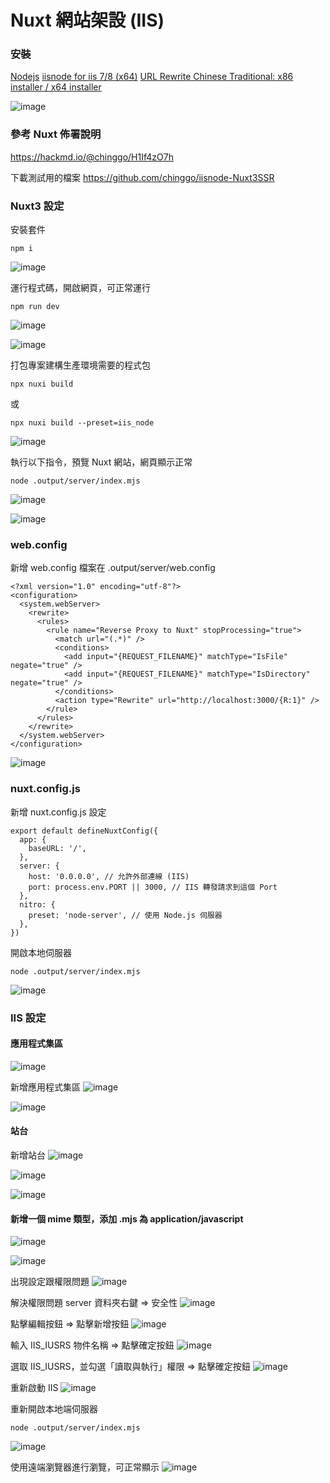 # Nuxt 網站架設 (IIS)

### 安裝

[Nodejs](https://nodejs.org/en)
[iisnode for iis 7/8 (x64)](https://github.com/azure/iisnode/wiki/iisnode-releases)
[URL Rewrite Chinese Traditional: x86 installer / x64 installer](https://iis-umbraco.azurewebsites.net/downloads/microsoft/url-rewrite)

![image](https://hackmd.io/_uploads/BkUyaZNYkl.png)

### 參考 Nuxt 佈署說明

https://hackmd.io/@chinggo/H1If4zO7h

下載測試用的檔案
https://github.com/chinggo/iisnode-Nuxt3SSR

### Nuxt3 設定

安裝套件

```
npm i
```

![image](https://hackmd.io/_uploads/ryNgevmtyx.png)

運行程式碼，開啟網頁，可正常運行

```
npm run dev
```

![image](https://hackmd.io/_uploads/Sk9CewXF1x.png)

![image](https://hackmd.io/_uploads/HkDZ-PXFJg.png)

打包專案建構生產環境需要的程式包

```
npx nuxi build
```

或

```
npx nuxi build --preset=iis_node
```

![image](https://hackmd.io/_uploads/BJgkGewFyg.png)

執行以下指令，預覽 Nuxt 網站，網頁顯示正常

```
node .output/server/index.mjs
```

![image](https://hackmd.io/_uploads/B1TjWDmtJe.png)

![image](https://hackmd.io/_uploads/B1ApbDmKye.png)

### web.config

新增 web.config 檔案在 .output/server/web.config

```
<?xml version="1.0" encoding="utf-8"?>
<configuration>
  <system.webServer>
    <rewrite>
      <rules>
        <rule name="Reverse Proxy to Nuxt" stopProcessing="true">
          <match url="(.*)" />
          <conditions>
            <add input="{REQUEST_FILENAME}" matchType="IsFile" negate="true" />
            <add input="{REQUEST_FILENAME}" matchType="IsDirectory" negate="true" />
          </conditions>
          <action type="Rewrite" url="http://localhost:3000/{R:1}" />
        </rule>
      </rules>
    </rewrite>
  </system.webServer>
</configuration>

```

![image](https://hackmd.io/_uploads/rkTWGxDtJl.png)

### nuxt.config.js

新增 nuxt.config.js 設定

```
export default defineNuxtConfig({
  app: {
    baseURL: '/',
  },
  server: {
    host: '0.0.0.0', // 允許外部連線 (IIS)
    port: process.env.PORT || 3000, // IIS 轉發請求到這個 Port
  },
  nitro: {
    preset: 'node-server', // 使用 Node.js 伺服器
  },
})
```

開啟本地伺服器

```
node .output/server/index.mjs
```

![image](https://hackmd.io/_uploads/BymBGxDt1l.png)

### IIS 設定

#### 應用程式集區

![image](https://hackmd.io/_uploads/Sy2oMvmKkl.png)

新增應用程式集區
![image](https://hackmd.io/_uploads/H1_U7wQY1x.png)

![image](https://hackmd.io/_uploads/rkDO7PXYye.png)

#### 站台

新增站台
![image](https://hackmd.io/_uploads/rJFwVvmFJg.png)

![image](https://hackmd.io/_uploads/SJ19Evmt1e.png)

![image](https://hackmd.io/_uploads/ByuCzewtJe.png)

#### 新增一個 mime 類型，添加 .mjs 為 application/javascript

![image](https://hackmd.io/_uploads/HkGjQlwF1e.png)

![image](https://hackmd.io/_uploads/rJcwnbNFJl.png)

出現設定跟權限問題
![image](https://hackmd.io/_uploads/HJzfyM4YJg.png)

解決權限問題
server 資料夾右鍵 => 安全性
![image](https://hackmd.io/_uploads/SkVMUw7F1e.png)

點擊編輯按鈕 => 點擊新增按鈕
![image](https://hackmd.io/_uploads/BJUUUwQKyl.png)

輸入 IIS_IUSRS 物件名稱 => 點擊確定按鈕
![image](https://hackmd.io/_uploads/r1zyDvQKke.png)

選取 IIS_IUSRS，並勾選「讀取與執行」權限 => 點擊確定按鈕
![image](https://hackmd.io/_uploads/B1IHPw7tkx.png)

重新啟動 IIS
![image](https://hackmd.io/_uploads/SJieVxPKye.png)

重新開啟本地端伺服器

```
node .output/server/index.mjs
```

![image](https://hackmd.io/_uploads/H157ElvFyg.png)

使用遠端瀏覽器進行瀏覽，可正常顯示
![image](https://hackmd.io/_uploads/H18q4xvYJx.png)
